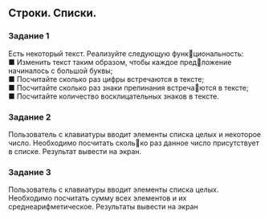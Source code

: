 ## Строки. Списки. 

### Задание 1
Есть некоторый текст. Реализуйте следующую функциональность:<br/>
■ Изменить текст таким образом, чтобы каждое предложение начиналось с большой буквы;<br/>
■ Посчитайте сколько раз цифры встречаются в тексте;<br/>
■ Посчитайте сколько раз знаки препинания встречаются в тексте;<br/>
■ Посчитайте количество восклицательных знаков в тексте.<br/>
### Задание 2
Пользователь с клавиатуры вводит элементы списка целых и некоторое число. Необходимо посчитать сколько раз данное число присутствует в списке. Результат вывести на экран. 
### Задание 3
Пользователь с клавиатуры вводит элементы списка целых. Необходимо посчитать сумму всех элементов и их среднеарифметическое. Результаты вывести на экран
